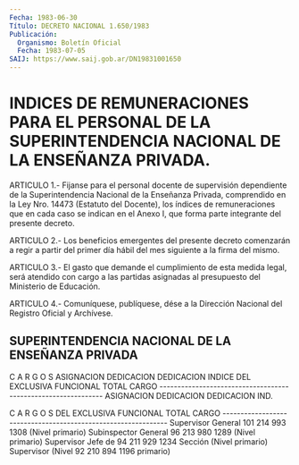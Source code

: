 ```yaml
---
Fecha: 1983-06-30
Título: DECRETO NACIONAL 1.650/1983
Publicación:
  Organismo: Boletín Oficial
  Fecha: 1983-07-05
SAIJ: https://www.saij.gob.ar/DN19831001650
---
```

# INDICES DE REMUNERACIONES PARA EL PERSONAL DE LA SUPERINTENDENCIA NACIONAL DE LA ENSEÑANZA PRIVADA.

<a id="1"></a>
ARTICULO  1.-  Fijanse para el personal docente de supervisión dependiente  de  la  Superintendencia   Nacional  de  la  Enseñanza Privada, comprendido en la Ley Nro. 14473  (Estatuto  del Docente), los  índices  de remuneraciones que en cada caso se indican  en  el Anexo  I,  que  forma    parte  integrante  del  presente  decreto.

<a id="2"></a>
ARTICULO  2.-  Los  beneficios emergentes del presente decreto comenzarán a regir a partir  del primer día hábil del mes siguiente a la firma del mismo.

<a id="3"></a>
ARTICULO  3.-  El  gasto  que  demande el cumplimiento de esta medida legal, será atendido con cargo  a  las partidas asignadas al presupuesto del Ministerio de Educación.

<a id="4"></a>
ARTICULO  4.-  Comuníquese,  publíquese,  dése  a la Dirección Nacional del Registro Oficial y Archívese.

## SUPERINTENDENCIA NACIONAL DE LA ENSEÑANZA PRIVADA

<a id="1"></a>
C A R G O S         ASIGNACION  DEDICACION  DEDICACION  INDICE                       DEL      EXCLUSIVA   FUNCIONAL   TOTAL                     CARGO --------------------------------------------------------------                    ASIGNACION  DEDICACION  DEDICACION  IND.

C A R G O S            DEL      EXCLUSIVA   FUNCIONAL   TOTAL                      CARGO -------------------------------------------------------------- Supervisor General    101         214         993       1308 (Nivel primario) Subinspector General   96         213         980       1289 (Nivel primario) Supervisor Jefe de     94         211         929       1234 Sección (Nivel primario) Supervisor (Nivel      92         210         894       1196 primario)